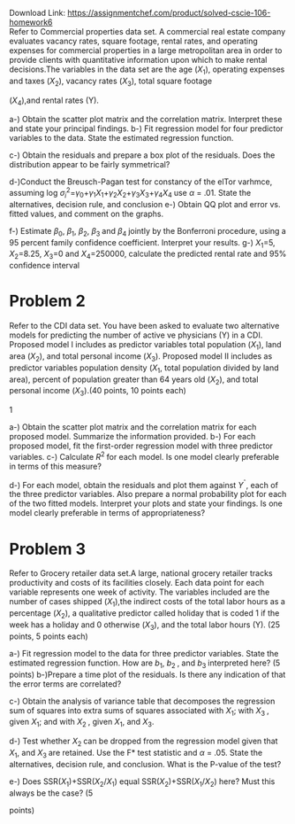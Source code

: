 Download Link: https://assignmentchef.com/product/solved-cscie-106-homework6
<br>
Refer to Commercial properties data set. A commercial real estate company evaluates vacancy rates, square footage, rental rates, and operating expenses for commercial properties in a large metropolitan area in order to provide clients with quantitative information upon which to make rental decisions.The variables in the data set are the age (<em>X</em><sub>1</sub>), operating expenses and taxes (<em>X</em><sub>2</sub>), vacancy rates (<em>X</em><sub>3</sub>), total square footage

(<em>X</em><sub>4</sub>),and rental rates (Y).

a-) Obtain the scatter plot matrix and the correlation matrix. Interpret these and state your principal findings. b-) Fit regression model for four predictor variables to the data. State the estimated regression function.

c-) Obtain the residuals and prepare a box plot of the residuals. Does the distribution appear to be fairly symmetrical?

d-)Conduct the Breusch-Pagan test for constancy of the elTor varhmce, assuming log <em>σ<sub>i</sub></em><sup>2</sup>=<em>γ</em><sub>0</sub>+<em>γ</em><sub>1</sub><em>X</em><sub>1</sub>+<em>γ</em><sub>2</sub><em>X</em><sub>2</sub>+<em>γ</em><sub>3</sub><em>X</em><sub>3</sub>+<em>γ</em><sub>4</sub><em>X</em><sub>4 </sub>use <em>α </em>= .01. State the alternatives, decision rule, and conclusion e-) Obtain QQ plot and error vs. fitted values, and comment on the graphs.

f-) Estimate <em>β</em><sub>0</sub>, <em>β</em><sub>1</sub>, <em>β</em><sub>2</sub>, <em>β</em><sub>3 </sub>and <em>β</em><sub>4 </sub>jointly by the Bonferroni procedure, using a 95 percent family confidence coefficient. Interpret your results. g-) <em>X</em><sub>1</sub>=5, <em>X</em><sub>2</sub>=8.25, <em>X</em><sub>3</sub>=0 and <em>X</em><sub>4</sub>=250000, calculate the predicted rental rate and 95% confidence interval

<h1>Problem 2</h1>

Refer to the CDI data set. You have been asked to evaluate two alternative models for predicting the number of active ve physicians (Y) in a CDI. Proposed model I includes as predictor variables total population (<em>X</em><sub>1</sub>), land area (<em>X</em><sub>2</sub>), and total personal income (<em>X</em><sub>3</sub>). Proposed model II includes as predictor variables population density (<em>X</em><sub>1</sub>, total population divided by land area), percent of population greater than 64 years old (<em>X</em><sub>2</sub>), and total personal income (<em>X</em><sub>3</sub>).(40 points, 10 points each)

1

a-) Obtain the scatter plot matrix and the correlation matrix for each proposed model. Summarize the information provided. b-) For each proposed model, fit the first-order regression model with three predictor variables. c-) Calculate <em>R</em><sup>2 </sup>for each model. Is one model clearly preferable in terms of this measure?

d-) For each model, obtain the residuals and plot them against <em>Y</em><sup>ˆ</sup>, each of the three predictor variables. Also prepare a normal probability plot for each of the two fitted models. Interpret your plots and state your findings. Is one model clearly preferable in terms of appropriateness?

<h1>Problem 3</h1>

Refer to Grocery retailer data set.A large, national grocery retailer tracks productivity and costs of its facilities closely. Each data point for each variable represents one week of activity. The variables included are the number of cases shipped (<em>X</em><sub>1</sub>),the indirect costs of the total labor hours as a percentage (<em>X</em><sub>2</sub>), a qualitative predictor called holiday that is coded 1 if the week has a holiday and 0 otherwise (<em>X</em><sub>3</sub>), and the total labor hours (Y). (25 points, 5 points each)

a-) Fit regression model to the data for three predictor variables. State the estimated regression function. How are <em>b</em><sub>1</sub>, <em>b</em><sub>2 </sub>, and <em>b</em><sub>3 </sub>interpreted here? (5 points) b-)Prepare a time plot of the residuals. Is there any indication of that the error terms are correlated?

c-) Obtain the analysis of variance table that decomposes the regression sum of squares into extra sums of squares associated with <em>X</em><sub>1</sub>; with <em>X</em><sub>3 </sub>, given <em>X</em><sub>1</sub>; and with <em>X</em><sub>2 </sub>, given <em>X</em><sub>1</sub>, and <em>X</em><sub>3</sub>.

d-) Test whether <em>X</em><sub>2 </sub>can be dropped from the regression model given that <em>X</em><sub>1</sub>, and <em>X</em><sub>3 </sub>are retained. Use the F* test statistic and <em>α </em>= .05. State the alternatives, decision rule, and conclusion. What is the P-value of the test?

e-) Does SSR(<em>X</em><sub>1</sub>)+SSR(<em>X</em><sub>2</sub>/<em>X</em><sub>1</sub>) equal SSR(<em>X</em><sub>2</sub>)+SSR(<em>X</em><sub>1</sub>/<em>X</em><sub>2</sub>) here? Must this always be the case? (5

points)